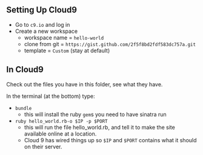 ## Setting Up Cloud9
- Go to `c9.io` and log in
- Create a new workspace
  - workspace name = `hello-world`
  - clone from git = `https://gist.github.com/2f5f8bd2fdf583dc757a.git`
  - template = `Custom` (stay at default)


## In Cloud9
Check out the files you have in this folder, see what they have.

In the terminal (at the bottom) type:
- `bundle`
  - this will install the ruby `gem`s you need to have sinatra run
- `ruby hello_world.rb-o $IP -p $PORT`
  - this will run the file hello_world.rb, and tell it to make the site available online at a location.
  - Cloud 9 has wired things up so `$IP` and `$PORT` contains what it should on their server.